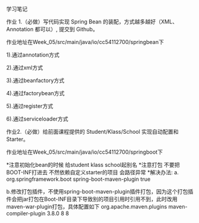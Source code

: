 学习笔记

作业
1.（必做）写代码实现 Spring Bean 的装配，方式越多越好（XML、Annotation 都可以）, 提交到 Github。

作业地址在Week_05/src/main/java/io/cc54112700/springbean下

1).通过annotation方式

2).通过xml方式

3).通过beanfactory方式

4).通过factorybean方式

5).通过register方式

6).通过serviceloader方式



作业2.（必做）给前面课程提供的 Student/Klass/School 实现自动配置和 Starter。

作业地址在Week_05/src/main/java/io/cc54112700/springboot下

*注意初始化bean的时候 给student klass school起别名
*注意打包 不要把BOOT-INF打进去 不然依赖自定义starter的项目 会路径异常
*解决办法: 
a.<plugin>
      <groupId>org.springframework.boot</groupId>
      <artifactId>spring-boot-maven-plugin</artifactId>
      <configuration>
          <skip>true</skip>
      </configuration>
  </plugin>
  
b.修改打包插件，不使用spring-boot-maven-plugin插件打包，因为这个打包插件会把jar打包在Boot-INF目录下导致别的项目引用时引用不到，此时改用maven-war-plugin打包，具体配置如下
<plugin>
				<groupId>org.apache.maven.plugins</groupId>
				<artifactId>maven-compiler-plugin</artifactId>
				<version>3.8.0</version>
				<configuration>
					<source>8</source>
					<target>8</target>
				</configuration>
			</plugin>